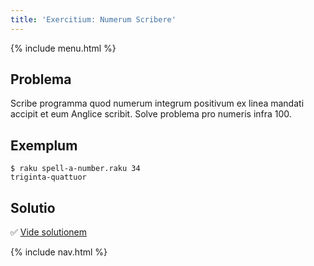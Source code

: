 ```yaml
---
title: 'Exercitium: Numerum Scribere'
---
```


{% include menu.html %}

## Problema

Scribe programma quod numerum integrum positivum ex linea mandati accipit et eum Anglice scribit. Solve problema pro numeris infra 100.

## Exemplum

```console
$ raku spell-a-number.raku 34
triginta-quattuor
```

## Solutio

✅ [Vide solutionem](solution)

{% include nav.html %}
